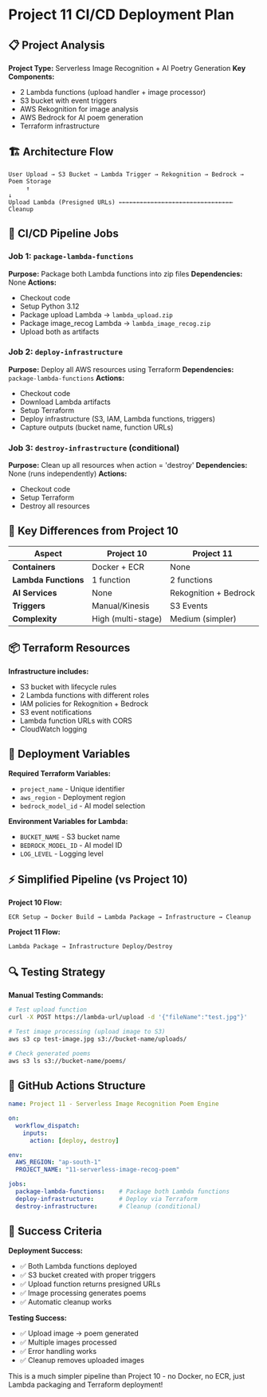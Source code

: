 # Project 11 CI/CD Deployment Plan

## 📋 Project Analysis

**Project Type:** Serverless Image Recognition + AI Poetry Generation
**Key Components:**
- 2 Lambda functions (upload handler + image processor)
- S3 bucket with event triggers
- AWS Rekognition for image analysis
- AWS Bedrock for AI poem generation
- Terraform infrastructure

## 🏗️ Architecture Flow

```
User Upload → S3 Bucket → Lambda Trigger → Rekognition → Bedrock → Poem Storage
     ↑                                                                    ↓
Upload Lambda (Presigned URLs) ←←←←←←←←←←←←←←←←←←←←←←←←←←←←←←←← Cleanup
```

## 🚀 CI/CD Pipeline Jobs

### Job 1: `package-lambda-functions`
**Purpose:** Package both Lambda functions into zip files
**Dependencies:** None
**Actions:**
- Checkout code
- Setup Python 3.12
- Package upload Lambda → `lambda_upload.zip`
- Package image_recog Lambda → `lambda_image_recog.zip`
- Upload both as artifacts

### Job 2: `deploy-infrastructure`
**Purpose:** Deploy all AWS resources using Terraform
**Dependencies:** `package-lambda-functions`
**Actions:**
- Checkout code
- Download Lambda artifacts
- Setup Terraform
- Deploy infrastructure (S3, IAM, Lambda functions, triggers)
- Capture outputs (bucket name, function URLs)

### Job 3: `destroy-infrastructure` (conditional)
**Purpose:** Clean up all resources when action = 'destroy'
**Dependencies:** None (runs independently)
**Actions:**
- Checkout code
- Setup Terraform
- Destroy all resources

## 🔧 Key Differences from Project 10

| Aspect | Project 10 | Project 11 |
|--------|------------|------------|
| **Containers** | Docker + ECR | None |
| **Lambda Functions** | 1 function | 2 functions |
| **AI Services** | None | Rekognition + Bedrock |
| **Triggers** | Manual/Kinesis | S3 Events |
| **Complexity** | High (multi-stage) | Medium (simpler) |

## 📦 Terraform Resources

**Infrastructure includes:**
- S3 bucket with lifecycle rules
- 2 Lambda functions with different roles
- IAM policies for Rekognition + Bedrock
- S3 event notifications
- Lambda function URLs with CORS
- CloudWatch logging

## 🎯 Deployment Variables

**Required Terraform Variables:**
- `project_name` - Unique identifier
- `aws_region` - Deployment region
- `bedrock_model_id` - AI model selection

**Environment Variables for Lambda:**
- `BUCKET_NAME` - S3 bucket name
- `BEDROCK_MODEL_ID` - AI model ID
- `LOG_LEVEL` - Logging level

## ⚡ Simplified Pipeline (vs Project 10)

**Project 10 Flow:**
```
ECR Setup → Docker Build → Lambda Package → Infrastructure → Cleanup
```

**Project 11 Flow:**
```
Lambda Package → Infrastructure Deploy/Destroy
```

## 🔍 Testing Strategy

**Manual Testing Commands:**
```bash
# Test upload function
curl -X POST https://lambda-url/upload -d '{"fileName":"test.jpg"}'

# Test image processing (upload image to S3)
aws s3 cp test-image.jpg s3://bucket-name/uploads/

# Check generated poems
aws s3 ls s3://bucket-name/poems/
```

## 📝 GitHub Actions Structure

```yaml
name: Project 11 - Serverless Image Recognition Poem Engine

on:
  workflow_dispatch:
    inputs:
      action: [deploy, destroy]

env:
  AWS_REGION: "ap-south-1"
  PROJECT_NAME: "11-serverless-image-recog-poem"

jobs:
  package-lambda-functions:    # Package both Lambda functions
  deploy-infrastructure:       # Deploy via Terraform
  destroy-infrastructure:      # Cleanup (conditional)
```

## 🎯 Success Criteria

**Deployment Success:**
- ✅ Both Lambda functions deployed
- ✅ S3 bucket created with proper triggers
- ✅ Upload function returns presigned URLs
- ✅ Image processing generates poems
- ✅ Automatic cleanup works

**Testing Success:**
- ✅ Upload image → poem generated
- ✅ Multiple images processed
- ✅ Error handling works
- ✅ Cleanup removes uploaded images

This is a much simpler pipeline than Project 10 - no Docker, no ECR, just Lambda packaging and Terraform deployment!